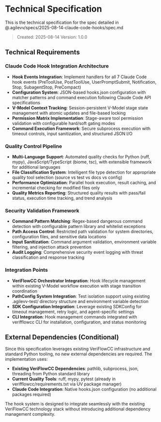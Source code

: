 # Technical Specification

This is the technical specification for the spec detailed in @.agilevv/specs/2025-08-14-claude-code-hooks/spec.md

> Created: 2025-08-14
> Version: 1.0.0

## Technical Requirements

### Claude Code Hook Integration Architecture

- **Hook Events Integration**: Implement handlers for all 7 Claude Code hook events (PreToolUse, PostToolUse, UserPromptSubmit, Notification, Stop, SubagentStop, PreCompact)
- **Configuration System**: JSON-based hooks.json configuration with matcher patterns and command execution following Claude Code API specifications
- **V-Model Context Tracking**: Session-persistent V-Model stage state management with atomic updates and file-based locking
- **Permission Matrix Implementation**: Stage-aware tool permission validation with configurable hard/soft gating modes
- **Command Execution Framework**: Secure subprocess execution with timeout controls, input sanitization, and structured JSON I/O

### Quality Control Pipeline

- **Multi-Language Support**: Automated quality checks for Python (ruff, mypy), JavaScript/TypeScript (biome, tsc), with extensible framework for additional languages
- **File Classification System**: Intelligent file type detection for appropriate quality tool selection (source vs test vs docs vs config)
- **Performance Optimization**: Parallel hook execution, result caching, and incremental checking for modified files only
- **Quality Metrics Reporting**: Structured quality results with pass/fail status, execution time tracking, and trend analysis

### Security Validation Framework

- **Command Pattern Matching**: Regex-based dangerous command detection with configurable pattern library and whitelist exceptions
- **Path Access Control**: Restricted path validation for system directories, configuration files, and sensitive data locations
- **Input Sanitization**: Command argument validation, environment variable filtering, and injection attack prevention
- **Audit Logging**: Comprehensive security event logging with threat classification and response tracking

### Integration Points

- **VeriFlowCC Orchestrator Integration**: Hook lifecycle management within existing V-Model workflow execution with stage transition coordination
- **PathConfig System Integration**: Test isolation support using existing .agilevv-test/ directory structure and environment variable detection
- **SDK Configuration Integration**: Leverage existing SDKConfig for timeout management, retry logic, and agent-specific settings
- **CLI Integration**: Hook management commands integrated with verifflowcc CLI for installation, configuration, and status monitoring

## External Dependencies (Conditional)

Since this specification leverages existing VeriFlowCC infrastructure and standard Python tooling, no new external dependencies are required. The implementation uses:

- **Existing VeriFlowCC Dependencies**: pathlib, subprocess, json, threading from Python standard library
- **Current Quality Tools**: ruff, mypy, pytest (already in verifflowcc/requirements.txt via UV package manager)
- **Claude Code Integration**: Native hooks.json configuration (no additional packages required)

The hook system is designed to integrate seamlessly with the existing VeriFlowCC technology stack without introducing additional dependency management complexity.
